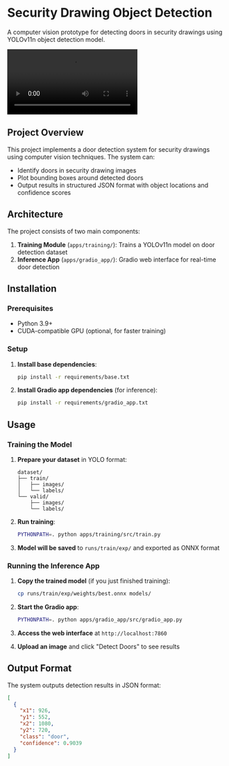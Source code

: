 # Security Drawing Object Detection

A computer vision prototype for detecting doors in security drawings using YOLOv11n object detection model.

![Gradio demo](asset/gradio_demo.mp4)

## Project Overview

This project implements a door detection system for security drawings using computer vision techniques. The system can:
- Identify doors in security drawing images
- Plot bounding boxes around detected doors
- Output results in structured JSON format with object locations and confidence scores

## Architecture

The project consists of two main components:

1. **Training Module** (`apps/training/`): Trains a YOLOv11n model on door detection dataset
2. **Inference App** (`apps/gradio_app/`): Gradio web interface for real-time door detection

## Installation

### Prerequisites
- Python 3.9+
- CUDA-compatible GPU (optional, for faster training)

### Setup

1. **Install base dependencies**:
   ```bash
   pip install -r requirements/base.txt
   ```

2. **Install Gradio app dependencies** (for inference):
   ```bash
   pip install -r requirements/gradio_app.txt
   ```

## Usage

### Training the Model

1. **Prepare your dataset** in YOLO format:
   ```
   dataset/
   ├── train/
   │   ├── images/
   │   └── labels/
   └── valid/
       ├── images/
       └── labels/
   ```

2. **Run training**:
   ```bash
   PYTHONPATH=. python apps/training/src/train.py
   ```

3. **Model will be saved** to `runs/train/exp/` and exported as ONNX format

### Running the Inference App

1. **Copy the trained model** (if you just finished training):
   ```bash
   cp runs/train/exp/weights/best.onnx models/
   ```

2. **Start the Gradio app**:
   ```bash
   PYTHONPATH=. python apps/gradio_app/src/gradio_app.py
   ```

3. **Access the web interface** at `http://localhost:7860`

4. **Upload an image** and click "Detect Doors" to see results

## Output Format

The system outputs detection results in JSON format:

```json
[
  {
    "x1": 926,
    "y1": 552,
    "x2": 1080,
    "y2": 720,
    "class": "door",
    "confidence": 0.9039
  }
]
```

